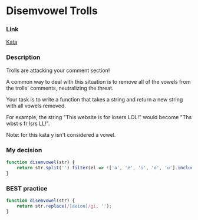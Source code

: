 # Disemvowel Trolls

### Link

[Kata](https://www.codewars.com/kata/52fba66badcd10859f00097e/train/javascript)

### Description
Trolls are attacking your comment section!

A common way to deal with this situation is to remove all of the vowels from the trolls' comments, neutralizing the threat.

Your task is to write a function that takes a string and return a new string with all vowels removed.

For example, the string "This website is for losers LOL!" would become "Ths wbst s fr lsrs LL!".

Note: for this kata y isn't considered a vowel.

### My decision

```javascript
function disemvowel(str) {
    return str.split('').filter(el => !['a', 'e', 'i', 'o', 'u'].includes(el.toLowerCase())).join('')
}
```

### BEST practice

```javascript
function disemvowel(str) {
    return str.replace(/[aeiou]/gi, '');
}
```
